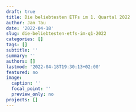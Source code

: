 ```yaml
---
draft: true
title: Die beliebtesten ETFs im 1. Quartal 2022
author: Jan Tau
date: '2022-04-18'
slug: die-beliebtesten-etfs-im-q1-2022
categories: []
tags: []
subtitle: ''
summary: ''
authors: []
lastmod: '2022-04-18T19:30:13+02:00'
featured: no
image:
  caption: ''
  focal_point: ''
  preview_only: no
projects: []
---
```

